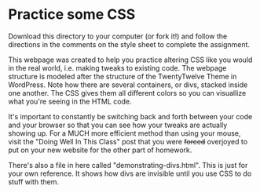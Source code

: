 # Practice some CSS

Download this directory to your computer (or fork it!) and follow the directions in the comments on the style sheet to complete the assignment.

This webpage was created to help you practice altering CSS like you would in the real world, i.e. making tweaks to existing code. The webpage structure is modeled after the structure of the TwentyTwelve Theme in WordPress. Note how there are several containers, or divs, stacked inside one another. The CSS gives them all different colors so you can visuallize what you're seeing in the HTML code.

It's important to constantly be switching back and forth between your code and your browser so that you can see how your tweaks are actually showing up. For a MUCH more efficient method than using your mouse, visit the "Doing Well In This Class" post that you were ~~forced~~ overjoyed to put on your new website for the other part of homework.

There's also a file in here called "demonstrating-divs.html". This is just for your own reference. It shows how divs are invisible until you use CSS to do stuff with them.